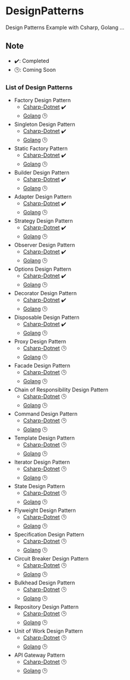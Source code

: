 # DesignPatterns
Design Patterns Example with Csharp, Golang ...

## Note
- ✔️: Completed
- 🕒: Coming Soon

### List of Design Patterns
- Factory Design Pattern
    - [Csharp-Dotnet](Csharp-Dotnet/FactoryDp) ✔️
    - [Golang](Golang) 🕒
- Singleton Design Pattern
    - [Csharp-Dotnet](Csharp-Dotnet/SingletonDp) ✔️
    - [Golang](Golang) 🕒
- Static Factory Pattern
    - [Csharp-Dotnet](Csharp-Dotnet/StaticFactoryDp) ✔️
    - [Golang](Golang) 🕒
- Builder Design Pattern
    - [Csharp-Dotnet](Csharp-Dotnet/BuilderDp) ✔️
    - [Golang](Golang) 🕒
- Adapter Design Pattern
    - [Csharp-Dotnet](Csharp-Dotnet/AdapterDp) ✔️
    - [Golang](Golang) 🕒
- Strategy Design Pattern
    - [Csharp-Dotnet](Csharp-Dotnet/StrategyDp) ✔️
    - [Golang](Golang) 🕒
- Observer Design Pattern
    - [Csharp-Dotnet](Csharp-Dotnet/ObserverDp) ✔️
    - [Golang](Golang) 🕒
- Options Design Pattern
    - [Csharp-Dotnet](Csharp-Dotnet/OptionsDp) ✔️
    - [Golang](Golang) 🕒
- Decorator Design Pattern
    - [Csharp-Dotnet](Csharp-Dotnet/DecoratorDp) ✔️
    - [Golang](Golang) 🕒
- Disposable Design Pattern
    - [Csharp-Dotnet](Csharp-Dotnet/DisposableDp) ✔️
    - [Golang](Golang) 🕒
- Proxy Design Pattern
    - [Csharp-Dotnet](Csharp-Dotnet) 🕒
    - [Golang](Golang) 🕒
- Facade Design Pattern
    - [Csharp-Dotnet](Csharp-Dotnet) 🕒
    - [Golang](Golang) 🕒
- Chain of Responsibility Design Pattern
    - [Csharp-Dotnet](Csharp-Dotnet) 🕒
    - [Golang](Golang) 🕒
- Command Design Pattern
    - [Csharp-Dotnet](Csharp-Dotnet) 🕒
    - [Golang](Golang) 🕒
- Template Design Pattern
    - [Csharp-Dotnet](Csharp-Dotnet) 🕒
    - [Golang](Golang) 🕒
- Iterator Design Pattern
    - [Csharp-Dotnet](Csharp-Dotnet) 🕒
    - [Golang](Golang) 🕒
- State Design Pattern
    - [Csharp-Dotnet](Csharp-Dotnet) 🕒
    - [Golang](Golang) 🕒
- Flyweight Design Pattern
    - [Csharp-Dotnet](Csharp-Dotnet) 🕒
    - [Golang](Golang) 🕒
- Specification Design Pattern
    - [Csharp-Dotnet](Csharp-Dotnet) 🕒
    - [Golang](Golang) 🕒
- Circuit Breaker Design Pattern
    - [Csharp-Dotnet](Csharp-Dotnet) 🕒
    - [Golang](Golang) 🕒
- Bulkhead Design Pattern
    - [Csharp-Dotnet](Csharp-Dotnet) 🕒
    - [Golang](Golang) 🕒
- Repository Design Pattern
    - [Csharp-Dotnet](Csharp-Dotnet) 🕒
    - [Golang](Golang) 🕒
- Unit of Work Design Pattern
    - [Csharp-Dotnet](Csharp-Dotnet) 🕒
    - [Golang](Golang) 🕒
- API Gateway Pattern
    - [Csharp-Dotnet](Csharp-Dotnet) 🕒
    - [Golang](Golang) 🕒